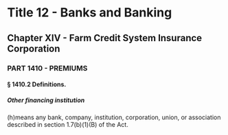 
# Title 12 - Banks and Banking
## Chapter XIV - Farm Credit System Insurance Corporation
### PART 1410 - PREMIUMS
#### § 1410.2 Definitions.
##### Other financing institution

(h)means any bank, company, institution, corporation, union, or association described in section 1.7(b)(1)(B) of the Act.
